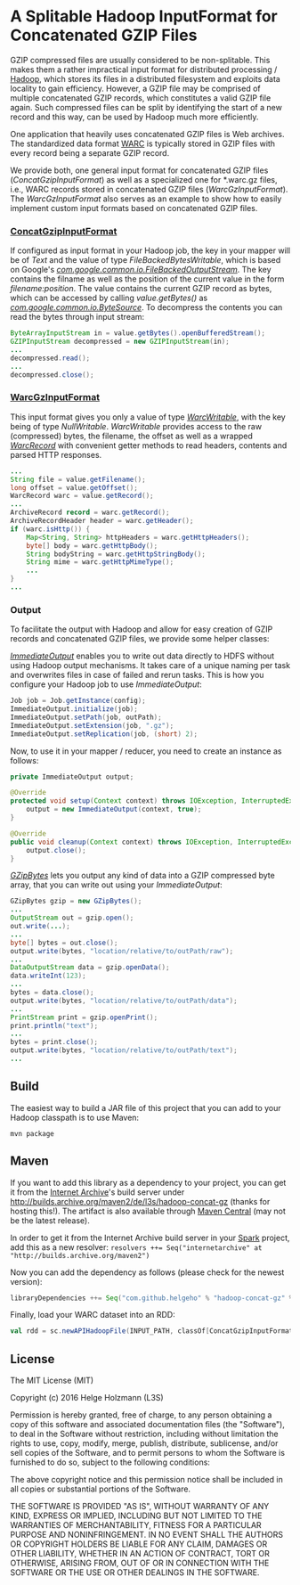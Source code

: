 # A Splitable Hadoop InputFormat for Concatenated GZIP Files

GZIP compressed files are usually considered to be non-splitable.
This makes them a rather impractical input format for distributed processing / [Hadoop](http://hadoop.apache.org), which stores its files in a distributed filesystem and exploits data locality to gain efficiency.
However, a GZIP file may be comprised of multiple concatenated GZIP records, which constitutes a valid GZIP file again.
Such compressed files can be split by identifying the start of a new record and this way, can be used by Hadoop much more efficiently.

One application that heavily uses concatenated GZIP files is Web archives.
The standardized data format [WARC](https://en.wikipedia.org/wiki/Web_ARChive) is typically stored in GZIP files with every record being a separate GZIP record.

We provide both, one general input format for concatenated GZIP files (*ConcatGzipInputFormat*) as well as a specialized one for \*.warc.gz files, i.e., WARC records stored in concatenated GZIP files (*WarcGzInputFormat*). The *WarcGzInputFormat* also serves as an example to show how to easily implement custom input formats based on concatenated GZIP files.

### [ConcatGzipInputFormat](src/main/java/de/l3s/concatgz/io/ConcatGzipInputFormat.java)

If configured as input format in your Hadoop job, the key in your mapper will be of *Text* and the value of type *FileBackedBytesWritable*, which is based on Google's *[com.google.common.io.FileBackedOutputStream](https://google.github.io/guava/releases/19.0/api/docs/com/google/common/io/FileBackedOutputStream.html)*.
The key contains the filname as well as the position of the current value in the form *filename:position*.
The value contains the current GZIP record as bytes, which can be accessed by calling *value.getBytes()* as *[com.google.common.io.ByteSource](https://google.github.io/guava/releases/19.0/api/docs/com/google/common/io/ByteSource.html)*.
To decompress the contents you can read the bytes through input stream:

```java
ByteArrayInputStream in = value.getBytes().openBufferedStream();
GZIPInputStream decompressed = new GZIPInputStream(in);
...
decompressed.read();
...
decompressed.close();
```

### [WarcGzInputFormat](src/main/java/de/l3s/concatgz/io/warc/WarcGzInputFormat.java)

This input format gives you only a value of type *[WarcWritable](src/main/java/de/l3s/concatgz/io/warc/WarcWritable.java)*, with the key being of type *NullWritable*.
*WarcWritable* provides access to the raw (compressed) bytes, the filename, the offset as well as a wrapped *[WarcRecord](src/main/java/de/l3s/concatgz/data/WarcRecord.java)* with convenient getter methods to read headers, contents and parsed HTTP responses.

```java
...
String file = value.getFilename();
long offset = value.getOffset();
WarcRecord warc = value.getRecord();
...
ArchiveRecord record = warc.getRecord();
ArchiveRecordHeader header = warc.getHeader();
if (warc.isHttp()) {
    Map<String, String> httpHeaders = warc.getHttpHeaders();
    byte[] body = warc.getHttpBody();
    String bodyString = warc.getHttpStringBody();
    String mime = warc.getHttpMimeType();
    ...
}
...
```

### Output

To facilitate the output with Hadoop and allow for easy creation of GZIP records and concatenated GZIP files, we provide some helper classes:

[*ImmediateOutput*](src/main/java/de/l3s/concatgz/io/ImmediateOutput.java) enables you to write out data directly to HDFS without using Hadoop output mechanisms.
It takes care of a unique naming per task and overwrites files in case of failed and rerun tasks.
This is how you configure your Hadoop job to use *ImmediateOutput*:
```java
Job job = Job.getInstance(config);
ImmediateOutput.initialize(job);
ImmediateOutput.setPath(job, outPath);
ImmediateOutput.setExtension(job, ".gz");
ImmediateOutput.setReplication(job, (short) 2);
```

Now, to use it in your mapper / reducer, you need to create an instance as follows:

```java
private ImmediateOutput output;

@Override
protected void setup(Context context) throws IOException, InterruptedException {
    output = new ImmediateOutput(context, true);
}

@Override
public void cleanup(Context context) throws IOException, InterruptedException {
    output.close();
}
```

[*GZipBytes*](src/main/java/de/l3s/concatgz/util/GZipBytes.java) lets you output any kind of data into a GZIP compressed byte array, that you can write out using your *ImmediateOutput*:

```java
GZipBytes gzip = new GZipBytes();
...
OutputStream out = gzip.open();
out.write(...);
...
byte[] bytes = out.close();
output.write(bytes, "location/relative/to/outPath/raw");
...
DataOutputStream data = gzip.openData();
data.writeInt(123);
...
bytes = data.close();
output.write(bytes, "location/relative/to/outPath/data");
...
PrintStream print = gzip.openPrint();
print.println("text");
...
bytes = print.close();
output.write(bytes, "location/relative/to/outPath/text");
...
```

## Build

The easiest way to build a JAR file of this project that you can add to your Hadoop classpath is to use Maven:

`mvn package`

## Maven

If you want to add this library as a dependency to your project, you can get it from the [Internet Archive](http://archive.org)'s build server under http://builds.archive.org/maven2/de/l3s/hadoop-concat-gz (thanks for hosting this!).
The artifact is also available through [Maven Central](https://search.maven.org/#artifactdetails|com.github.helgeho|hadoop-concat-gz|1.2|jar) (may not be the latest release).

In order to get it from the Internet Archive build server in your [Spark](http://spark.apache.org) project, add this as a new resolver:
`resolvers ++= Seq("internetarchive" at "http://builds.archive.org/maven2")`

Now you can add the dependency as follows (please check for the newest version):
```scala
libraryDependencies ++= Seq("com.github.helgeho" % "hadoop-concat-gz" % "1.2")
```

Finally, load your WARC dataset into an RDD:
```scala
val rdd = sc.newAPIHadoopFile(INPUT_PATH, classOf[ConcatGzipInputFormat], classOf[Text], classOf[FileBackedBytesWritable
```

## License

The MIT License (MIT)

Copyright (c) 2016 Helge Holzmann (L3S)

Permission is hereby granted, free of charge, to any person obtaining a copy of this software and associated documentation files (the "Software"), to deal in the Software without restriction, including without limitation the rights to use, copy, modify, merge, publish, distribute, sublicense, and/or sell copies of the Software, and to permit persons to whom the Software is furnished to do so, subject to the following conditions:

The above copyright notice and this permission notice shall be included in all copies or substantial portions of the Software.

THE SOFTWARE IS PROVIDED "AS IS", WITHOUT WARRANTY OF ANY KIND, EXPRESS OR IMPLIED, INCLUDING BUT NOT LIMITED TO THE WARRANTIES OF MERCHANTABILITY, FITNESS FOR A PARTICULAR PURPOSE AND NONINFRINGEMENT. IN NO EVENT SHALL THE AUTHORS OR COPYRIGHT HOLDERS BE LIABLE FOR ANY CLAIM, DAMAGES OR OTHER LIABILITY, WHETHER IN AN ACTION OF CONTRACT, TORT OR OTHERWISE, ARISING FROM, OUT OF OR IN CONNECTION WITH THE SOFTWARE OR THE USE OR OTHER DEALINGS IN THE SOFTWARE.
